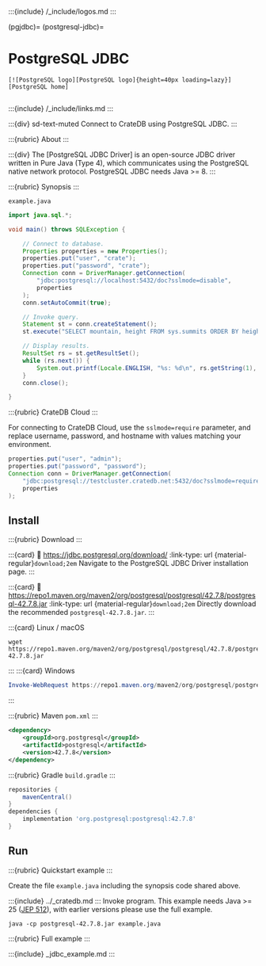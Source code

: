 :::{include} /_include/logos.md
:::

(pgjdbc)=
(postgresql-jdbc)=

# PostgreSQL JDBC

```{div} .float-right
[![PostgreSQL logo][PostgreSQL logo]{height=40px loading=lazy}][PostgreSQL home]
```
```{div} .clearfix
```

:::{include} /_include/links.md
:::

:::{div} sd-text-muted
Connect to CrateDB using PostgreSQL JDBC.
:::

:::{rubric} About
:::

:::{div}
The [PostgreSQL JDBC Driver] is an open-source JDBC driver written in
Pure Java (Type 4), which communicates using the PostgreSQL native
network protocol. PostgreSQL JDBC needs Java >= 8.
:::

:::{rubric} Synopsis
:::

`example.java`
```java
import java.sql.*;

void main() throws SQLException {

    // Connect to database.
    Properties properties = new Properties();
    properties.put("user", "crate");
    properties.put("password", "crate");
    Connection conn = DriverManager.getConnection(
        "jdbc:postgresql://localhost:5432/doc?sslmode=disable",
        properties
    );
    conn.setAutoCommit(true);

    // Invoke query.
    Statement st = conn.createStatement();
    st.execute("SELECT mountain, height FROM sys.summits ORDER BY height DESC LIMIT 5;");

    // Display results.
    ResultSet rs = st.getResultSet();
    while (rs.next()) {
        System.out.printf(Locale.ENGLISH, "%s: %d\n", rs.getString(1), rs.getInt(2));
    }
    conn.close();

}
```

:::{rubric} CrateDB Cloud
:::

For connecting to CrateDB Cloud, use the `sslmode=require` parameter,
and replace username, password, and hostname with values matching
your environment.
```java
properties.put("user", "admin");
properties.put("password", "password");
Connection conn = DriverManager.getConnection(
    "jdbc:postgresql://testcluster.cratedb.net:5432/doc?sslmode=require",
    properties
);
```

## Install

:::{rubric} Download
:::

:::{card}
:link: https://jdbc.postgresql.org/download/
:link-type: url
{material-regular}`download;2em`
Navigate to the PostgreSQL JDBC Driver installation page.
:::

:::{card}
:link: https://repo1.maven.org/maven2/org/postgresql/postgresql/42.7.8/postgresql-42.7.8.jar
:link-type: url
{material-regular}`download;2em`
Directly download the recommended `postgresql-42.7.8.jar`.
:::

:::{card} Linux / macOS
```shell
wget https://repo1.maven.org/maven2/org/postgresql/postgresql/42.7.8/postgresql-42.7.8.jar
```
:::
:::{card} Windows
```powershell
Invoke-WebRequest https://repo1.maven.org/maven2/org/postgresql/postgresql/42.7.8/postgresql-42.7.8.jar -OutFile postgresql-42.7.8.jar
```
:::

:::{rubric} Maven `pom.xml`
:::
```xml
<dependency>
    <groupId>org.postgresql</groupId>
    <artifactId>postgresql</artifactId>
    <version>42.7.8</version>
</dependency>
```

:::{rubric} Gradle `build.gradle`
:::
```groovy
repositories {
    mavenCentral()
}
dependencies {
    implementation 'org.postgresql:postgresql:42.7.8'
}
```

## Run

:::{rubric} Quickstart example
:::

Create the file `example.java` including the synopsis code shared above.

:::{include} ../_cratedb.md
:::
Invoke program. This example needs Java >= 25 ([JEP 512]),
with earlier versions please use the full example.
```shell
java -cp postgresql-42.7.8.jar example.java
```

:::{rubric} Full example
:::

:::{include} _jdbc_example.md
:::


[JEP 512]: https://openjdk.org/jeps/512
